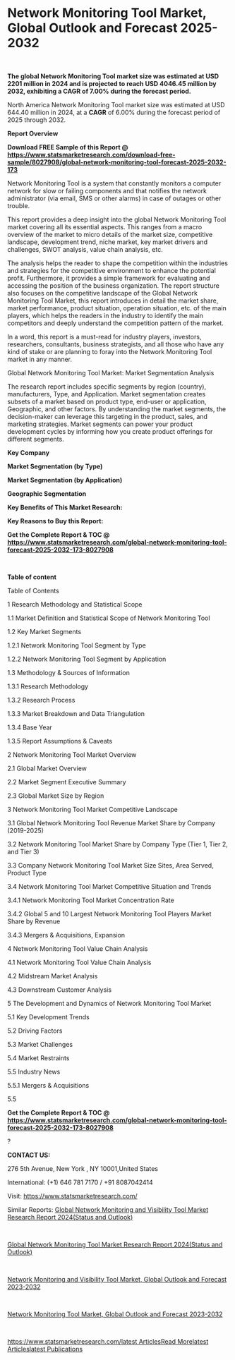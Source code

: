 <h1>Network Monitoring Tool Market, Global Outlook and Forecast 2025-2032</h1><br/><p><strong>The global Network Monitoring Tool market size was estimated at USD 2201 million in 2024 and is projected to reach USD 4046.45 million by 2032, exhibiting a <strong>CAGR</strong> of 7.00% during the forecast period.</strong></p>
 
 
 
 <p>North America Network Monitoring Tool market size was estimated at USD 644.40 million in 2024, at a <strong>CAGR</strong> of 6.00% during the forecast period of 2025 through 2032.</p>
 
 
 
 <p><strong>Report Overview</strong></p>
 
 
 
 <p><strong>Download FREE Sample of this Report @ <a href="https://www.statsmarketresearch.com/download-free-sample/8027908/global-network-monitoring-tool-forecast-2025-2032-173">https://www.statsmarketresearch.com/download-free-sample/8027908/global-network-monitoring-tool-forecast-2025-2032-173</a></strong></p>
 
 
 
 <p>Network Monitoring Tool is a system that constantly monitors a computer network for slow or failing components and that notifies the network administrator (via email, SMS or other alarms) in case of outages or other trouble.</p>
 
 
 
 <p>This report provides a deep insight into the global Network Monitoring Tool market covering all its essential aspects. This ranges from a macro overview of the market to micro details of the market size, competitive landscape, development trend, niche market, key market drivers and challenges, SWOT analysis, value chain analysis, etc.</p>
 
 
 
 <p>The analysis helps the reader to shape the competition within the industries and strategies for the competitive environment to enhance the potential profit. Furthermore, it provides a simple framework for evaluating and accessing the position of the business organization. The report structure also focuses on the competitive landscape of the Global Network Monitoring Tool Market, this report introduces in detail the market share, market performance, product situation, operation situation, etc. of the main players, which helps the readers in the industry to identify the main competitors and deeply understand the competition pattern of the market.</p>
 
 
 
 <p>In a word, this report is a must-read for industry players, investors, researchers, consultants, business strategists, and all those who have any kind of stake or are planning to foray into the Network Monitoring Tool market in any manner.</p>
 
 
 
 <p>Global Network Monitoring Tool Market: Market Segmentation Analysis</p>
 
 
 
 <p>The research report includes specific segments by region (country), manufacturers, Type, and Application. Market segmentation creates subsets of a market based on product type, end-user or application, Geographic, and other factors. By understanding the market segments, the decision-maker can leverage this targeting in the product, sales, and marketing strategies. Market segments can power your product development cycles by informing how you create product offerings for different segments.</p>
 
 
 
 <p><strong>Key Company</strong></p>
 
 
 
 <p><strong>Market Segmentation (by Type)</strong></p>
 
 
 
 <p><strong>Market Segmentation (<strong>by Application</strong>)</strong></p>
 
 
 
 <p><strong>Geographic Segmentation</strong></p>
 
 
 
 <p><strong>Key Benefits of This Market Research:</strong></p>
 
 
 
 <p><strong>Key <strong>Reasons to Buy</strong> this Report:</strong></p>
 
 
 
 <div><b>Get the Complete Report & TOC @ <a href="https://www.statsmarketresearch.com/global-network-monitoring-tool-forecast-2025-2032-173-8027908">https://www.statsmarketresearch.com/global-network-monitoring-tool-forecast-2025-2032-173-8027908</a></b></div>
 
 
 
 <p><br />
 
 <b>Table of content</b></p>
 
 
 
 <p>Table of Contents<br />
 
 1 Research Methodology and Statistical Scope<br />
 
 1.1 Market Definition and Statistical Scope of Network Monitoring Tool<br />
 
 1.2 Key Market Segments<br />
 
 1.2.1 Network Monitoring Tool Segment by Type<br />
 
 1.2.2 Network Monitoring Tool Segment by Application<br />
 
 1.3 Methodology & Sources of Information<br />
 
 1.3.1 Research Methodology<br />
 
 1.3.2 Research Process<br />
 
 1.3.3 Market Breakdown and Data Triangulation<br />
 
 1.3.4 Base Year<br />
 
 1.3.5 Report Assumptions & Caveats<br />
 
 2 Network Monitoring Tool Market Overview<br />
 
 2.1 Global Market Overview<br />
 
 2.2 Market Segment Executive Summary<br />
 
 2.3 Global Market Size by Region<br />
 
 3 Network Monitoring Tool Market Competitive Landscape<br />
 
 3.1 Global Network Monitoring Tool Revenue Market Share by Company (2019-2025)<br />
 
 3.2 Network Monitoring Tool Market Share by Company Type (Tier 1, Tier 2, and Tier 3)<br />
 
 3.3 Company Network Monitoring Tool Market Size Sites, Area Served, Product Type<br />
 
 3.4 Network Monitoring Tool Market Competitive Situation and Trends<br />
 
 3.4.1 Network Monitoring Tool Market Concentration Rate<br />
 
 3.4.2 Global 5 and 10 Largest Network Monitoring Tool Players Market Share by Revenue<br />
 
 3.4.3 Mergers & Acquisitions, Expansion<br />
 
 4 Network Monitoring Tool Value Chain Analysis<br />
 
 4.1 Network Monitoring Tool Value Chain Analysis<br />
 
 4.2 Midstream Market Analysis<br />
 
 4.3 Downstream Customer Analysis<br />
 
 5 The Development and Dynamics of Network Monitoring Tool Market<br />
 
 5.1 Key Development Trends<br />
 
 5.2 Driving Factors<br />
 
 5.3 Market Challenges<br />
 
 5.4 Market Restraints<br />
 
 5.5 Industry News<br />
 
 5.5.1 Mergers & Acquisitions<br />
 
 5.5</p>
 
 
 
 <div><b>Get the Complete Report & TOC @ <a href="https://www.statsmarketresearch.com/global-network-monitoring-tool-forecast-2025-2032-173-8027908">https://www.statsmarketresearch.com/global-network-monitoring-tool-forecast-2025-2032-173-8027908</a></b></div>
 
 
 
 <p>? </p>
 
 
 
 <p><b>CONTACT US:</b><br />
 
 276 5th Avenue, New York , NY 10001,United States<br />
 
 International: (+1) 646 781 7170 / +91 8087042414<br />
 
 Visit: <a href="https://www.statsmarketresearch.com/">https://www.statsmarketresearch.com/</a><br />
 
 Similar Reports: <a href="https://www.statsmarketresearch.com/global-network-monitoring-tool-forecast-2025-2032-173-8027908">Global Network Monitoring and Visibility Tool Market Research Report 2024(Status and Outlook)</a><br />
 
 <br />
 
 <a href="https://www.statsmarketresearch.com/global-network-monitoring-tool-forecast-2025-2032-173-8027908">Global Network Monitoring Tool Market Research Report 2024(Status and Outlook)</a><br />
 
 <br />
 
 <a href="https://www.statsmarketresearch.com/global-network-monitoring-tool-forecast-2025-2032-173-8027908">Network Monitoring and Visibility Tool Market, Global Outlook and Forecast 2023-2032</a><br />
 
 <br />
 
 <a href="https://www.statsmarketresearch.com/global-network-monitoring-tool-forecast-2025-2032-173-8027908">Network Monitoring Tool Market, Global Outlook and Forecast 2023-2032</a><br />
 
 <br />
 
 <a href="https://gyeongbokgung.com">https://www.statsmarketresearch.com/</a><a href="https://hallyeomaritime.com">latest Articles</a><a href="https://jingwansa.com">Read More</a><a href="https://nguoiviet.jp/">latest Articles</a><a href="https://www.intelmarketresearch.com/">latest Publications</a></p>